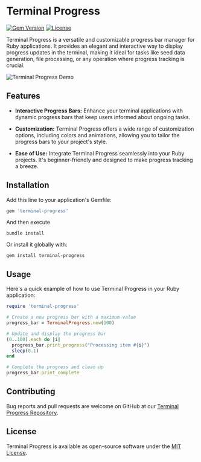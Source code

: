 # Terminal Progress

[![Gem Version](https://badge.fury.io/rb/terminal-progress.svg)](https://badge.fury.io/rb/terminal-progress)
[![License](https://img.shields.io/badge/license-MIT-blue.svg)](https://github.com/Okomikeruko/terminal-progress/blob/master/LICENSE)

Terminal Progress is a versatile and customizable progress bar manager for Ruby applications. It provides an elegant and interactive way to display progress updates in the terminal, making it ideal for tasks like seed data generation, file processing, or any operation where progress tracking is crucial.

![Terminal Progress Demo](demo.gif)

## Features

- **Interactive Progress Bars:** Enhance your terminal applications with dynamic progress bars that keep users informed about ongoing tasks.

- **Customization:** Terminal Progress offers a wide range of customization options, including colors and animations, allowing you to tailor the progress bars to your project's style.

- **Ease of Use:** Integrate Terminal Progress seamlessly into your Ruby projects. It's beginner-friendly and designed to make progress tracking a breeze.

## Installation

Add this line to your application's Gemfile:

```ruby
gem 'terminal-progress'
```

And then execute

```console
bundle install
```

Or install it globally with:

```console
gem install terminal-progress
```

## Usage

Here's a quick example of how to use Terminal Progress in your Ruby application:

```ruby
require 'terminal-progress'

# Create a new progress bar with a maximum value
progress_bar = TerminalProgress.new(100)

# Update and display the progress bar
(0..100).each do |i|
  progress_bar.print_progress("Processing item #{i}")
  sleep(0.1)
end

# Complete the progress and clean up
progress_bar.print_complete
```

## Contributing

Bug reports and pull requests are welcome on GitHub at our
[Terminal Progress Repository](https://github.com/Okomikeruko/terminal-progress).

## License

Terminal Progress is available as open-source software under the
[MIT License](https://github.com/Okomikeruko/terminal-progress/blob/master/LICENSE).

